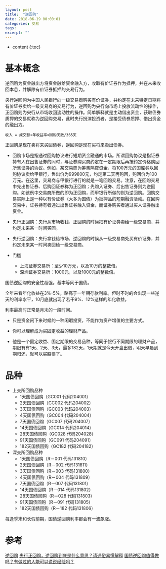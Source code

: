 ```yaml
---
layout: post
title:  "逆回购"
date: 2018-06-19 00:00:01
categories: 交易
tags: 
excerpt: ""
---
```


* content
{:toc}

# 基本概念
逆回购为资金融出方将资金融给资金融入方，收取有价证券作为抵押，并在未来收回本息，并解除有价证券抵押的交易行为。

央行逆回购为中国人民银行向一级交易商购买有价证券，并约定在未来特定日期将有价证券卖给一级交易商的交易行为，逆回购为央行向市场上投放流动性的操作，正回购则为央行从市场收回流动性的操作。简单解释就是主动借出资金，获取债券质押的交易就称为逆回购交易，此时央行扮演投资者，是接受债券质押、借出资金的融出方。

```
收入 = 成交额×年收益率×回购天数/365天
```

正回购是现在卖将来买回债券，逆回购是现在买将来卖出债券。


* 回购市场是指通过回购协议进行短期资金融通的市场。所谓回购协议是指证券持有人在出售证券的同时，与证券购买商约定在一定期限后再按约定价格购回所售证券的协议。例如，某交易商为筹集隔夜资金，将100万元的国库券以回购协议卖给甲银行，售出价为999800元，约定第二天再购回，购回价为100万元。在这里，交易商与甲银行进行的就是一笔回购交易。注意，在回购交易中先出售证券、后购回证券称为正回购；先购入证券、后出售证券则为逆回购。如该例中交易商所做的即为正回购，而甲银行所做的则为逆回购。回购交易实际上是一种以有价证券（大多为国债）为抵押品的短期融资活动。在回购交易中，证券持有者通过出售证券融入资金，而证券购买者通过买人证券融出资金。

* 央行正回购：央行从市场收钱，正回购的时候把有价证券卖给一级交易商，并约定未来某一时间买回。
* 央行逆回购：央行拿钱给市场，逆回购的时候从一级交易商处买有价证券，并约定未来某一时间卖回给一级交易商。

* 门槛
  + 上海证券交易所：至少10万元，以及10万的整数倍。
  + 深圳证券交易所：1000元，以及1000元的整数倍。

国债逆回购的安全性超强，基本等同于国债。

全年来看年化收益在3%-5%，略高于一年期存款利率。但时不时的会出现一些逆天的利率水平，10月底就出现了若干9%、12%这样的年化收益。

利率最高时正常是月末的一段时间。

* 只是资金闲下来时候的一种闲暇投资，不能作为资产增值的主要方式。

* 你可以理解成为买固定收益的理财产品。

* 他是一个固定收益、固定期限的交易品种，等同于银行不同期限的理财产品，期限有有1天、2天、3天，最多182天，1天期就是今天开盘出借，明天早晨到期归还，就可以买股票了。


# 品种
* 上交所回购品种
  + 1天国债回购（GC001 代码204001）
  + 2天国债回购（GC002 代码204002）
  + 3天国债回购（GC003 代码204003）
  + 4天国债回购（GC004 代码204004）
  + 7天国债回购（GC007 代码204007）
  + 14天国债回购（GC014 代码204014）
  + 28天国债回购（GC028 代码204028）
  + 91天国债回购（GC091 代码204091）
  + 182天国债回购（GC182 代码204182）
* 深交所回购品种
  + 1天国债回购（R－001 代码131810）
  + 2天国债回购（R－002 代码131811）
  + 3天国债回购（R－003 代码131800）
  + 4天国债回购（R－004 代码131809）
  + 7天国债回购（R－007 代码131801）
  + 14天国债回购（R－014 代码131802）
  + 28天国债回购（R－028 代码131803）
  + 91天国债回购（R－091 代码131805）
  + 182天国债回购（R－182 代码131806）


每逢季末和长假前期，国债逆回购利率都会有一波飙涨。





# 参考
[逆回购](https://baike.baidu.com/item/%E9%80%86%E5%9B%9E%E8%B4%AD/2612290?fr=aladdin)
[央行正回购，逆回购到底是什么意思？请通俗易懂解释](https://www.zhihu.com/question/21863645)
[国债逆回购值得做吗？有做过的人能可以说说经验吗？](https://www.zhihu.com/question/21861939)



